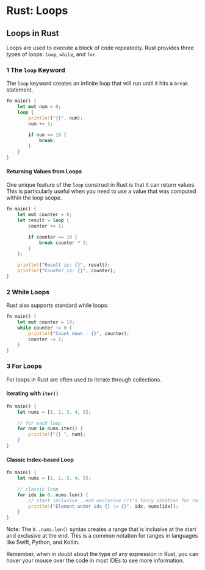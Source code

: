 # Rust: Loops

## Loops in Rust

Loops are used to execute a block of code repeatedly. Rust provides three types of loops: `loop`, `while`, and `for`.

### 1 The `loop` Keyword

The `loop` keyword creates an infinite loop that will run until it hits a `break` statement.

```rust
fn main() {
    let mut num = 0;
    loop {
        println!("{}", num);
        num += 1;

        if num == 10 {
            break;
        }
    }
}
```

#### Returning Values from Loops

One unique feature of the `loop` construct in Rust is that it can return values. This is particularly useful when you need to use a value that was computed within the loop scope.

```rust
fn main() {
    let mut counter = 0;
    let result = loop {
        counter += 1;

        if counter == 10 {
            break counter * 2;
        }
    };

    println!("Result is: {}", result);
    println!("Counter is: {}", counter);
}
```

### 2 While Loops

Rust also supports standard while loops:

```rust
fn main() {
    let mut counter = 10;
    while counter != 0 {
        println!("Count down : {}", counter);
        counter -= 1;
    }
}
```

### 3 For Loops

For loops in Rust are often used to iterate through collections.

#### Iterating with `iter()`

```rust
fn main() {
    let nums = [1, 2, 3, 4, 5];

    // for each loop
    for num in nums.iter() {
        println!("{} ", num);
    }
}
```

#### Classic Index-based Loop

```rust
fn main() {
    let nums = [1, 2, 3, 4, 5];

    // classic loop 
    for idx in 0..nums.len() { 
        // start inclusive ..end exclusive (it's fancy notation for range)
        println!("Element under idx {} := {}", idx, nums[idx]);
    }
}
```

Note: The `0..nums.len()` syntax creates a range that is inclusive at the start and exclusive at the end. This is a common notation for ranges in languages like Swift, Python, and Kotlin.

Remember, when in doubt about the type of any expression in Rust, you can hover your mouse over the code in most IDEs to see more information.

